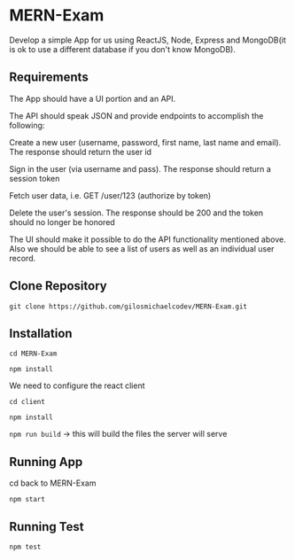 # MERN-Exam

Develop a simple App for us using ReactJS, Node, Express and MongoDB(it is ok to use a different database if you don't know MongoDB).

## Requirements

The App should have a UI portion and an API.  

The API should speak JSON and provide endpoints to accomplish the following:

Create a new user (username, password, first name, last name and email). The response should return the user id

Sign in the user (via username and pass). The response should return a session token

Fetch user data, i.e. GET /user/123 (authorize by token)

Delete the user's session. The response should be 200 and the token should no longer be honored

The UI should make it possible to do the API functionality mentioned above. Also we should be able to see a list of users as well as an individual user record. 

## Clone Repository
`git clone https://github.com/gilosmichaelcodev/MERN-Exam.git`

## Installation

`cd MERN-Exam`

`npm install`

We need to configure the react client

`cd client`

`npm install`

`npm run build` -> this will build the files the server will serve

## Running App
cd back to MERN-Exam

`npm start`

## Running Test
`npm test`